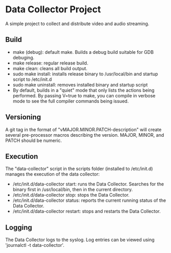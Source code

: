 Data Collector Project
======================

A simple project to collect and distribute video and audio streaming.

## Build
* make (debug): default make. Builds a debug build suitable for GDB debuging.
* make release: regular release build.
* make clean: cleans all build output.
* sudo make install: installs release binary to /usr/local/bin and startup script to /etc/init.d
* sudo make uninstall: removes installed binary and startup script
* By default, builds in a "quiet" mode that only lists the actions being performed. By passing V=true to make, you can compile in verbose mode to see the full compiler commands being issued.

## Versioning
A git tag in the format of "vMAJOR.MINOR.PATCH-description" will create several pre-processor macros describing the version. MAJOR, MINOR, and PATCH should be numeric.

## Execution
The "data-collector" script in the scripts folder (installed to /etc/init.d) manages the execution of the data collector:
* /etc/init.d/data-collector start: runs the Data Collector. Searches for the binary first in /usr/local/bin, then in the current directory.
* /etc/init.d/data-collector stop: stops the Data Collector.
* /etc/init.d/data-collector status: reports the current running status of the Data Collector.
* /etc/init.d/data-collector restart: stops and restarts the Data Collector.

## Logging
The Data Collector logs to the syslog. Log entries can be viewed using 'journalctl -t data-collector'.

